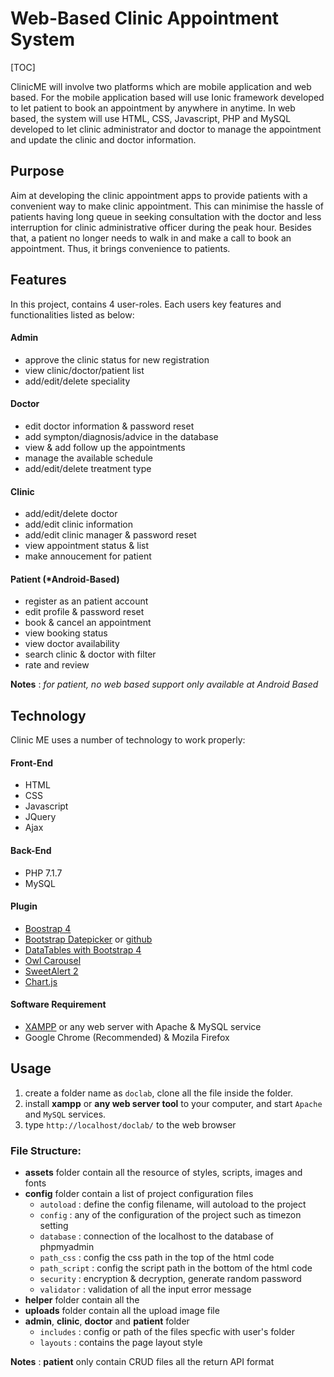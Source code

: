 # Web-Based Clinic Appointment System

[TOC]

ClinicME will involve two platforms which are mobile application and web based. For the mobile application based will use Ionic framework developed to let patient to book an appointment by anywhere in anytime. In web based, the system will use HTML, CSS, Javascript, PHP and MySQL developed to let clinic administrator and doctor to manage the appointment and update the clinic and doctor information.

## Purpose
Aim at developing the clinic appointment apps to provide patients with a convenient way to make clinic appointment. This can minimise the hassle of patients having long queue in seeking consultation with the doctor and less interruption for clinic administrative officer during the peak hour. Besides that, a patient no longer needs to walk in and make a call to book an appointment. Thus, it brings convenience to patients.

## Features
In this project, contains 4 user-roles. Each users key features and functionalities listed as below:

#### Admin
- approve the clinic status for new registration
- view clinic/doctor/patient list
- add/edit/delete speciality

#### Doctor
- edit doctor information & password reset
- add sympton/diagnosis/advice in the database
- view & add follow up the appointments
- manage the available schedule
- add/edit/delete treatment type

#### Clinic
- add/edit/delete doctor
- add/edit clinic information
- add/edit clinic manager & password reset
- view appointment status & list
- make annoucement for patient

#### Patient (*Android-Based)
- register as an patient account
- edit profile & password reset
- book & cancel an appointment
- view booking status
- view doctor availability
- search clinic & doctor with filter
- rate and review

**Notes** : *for patient, no web based support only available at Android Based*

## Technology
Clinic ME uses a number of technology to work properly:

#### Front-End
- HTML
- CSS
- Javascript
- JQuery
- Ajax

#### Back-End
- PHP 7.1.7
- MySQL

#### Plugin
- [Boostrap 4](https://www.chartjs.org/)
- [Bootstrap Datepicker](https://bootstrap-datepicker.readthedocs.io/en/stable/) or [github](https://github.com/uxsolutions/bootstrap-datepicker)
- [DataTables with Bootstrap 4](https://datatables.net/examples/styling/bootstrap4)
- [Owl Carousel](https://owlcarousel2.github.io/OwlCarousel2/)
- [SweetAlert 2](https://sweetalert2.github.io/)
- [Chart.js](https://www.chartjs.org/)

#### Software Requirement
- [XAMPP](https://www.apachefriends.org/index.html) or any web server with Apache & MySQL service
- Google Chrome (Recommended) & Mozila Firefox

## Usage
1. create a folder name as `doclab`, clone all the file inside the folder.
2. install **xampp** or **any web server tool** to your computer, and start `Apache` and `MySQL` services.
3. type `http://localhost/doclab/` to the web browser

### File Structure:
- **assets** folder contain all the resource of styles, scripts, images and fonts
- **config** folder contain a list of project configuration files
	- `autoload` : define the config filename, will autoload to the project
	- `config` : any of the configuration of the project such as timezon setting
	- `database` : connection of the localhost to the database of phpmyadmin
	- `path_css` : config the css path in the top of the html code
	- `path_script` : config the script path in the bottom of the html code
	- `security` : encryption & decryption, generate random password
	- `validator` : validation of all the input error message
- **helper** folder contain all the
- **uploads** folder contain all the upload image file
- **admin**, **clinic**, **doctor** and **patient** folder
	- `includes` : config or path of the files specfic with user&#39;s folder
	- `layouts` : contains the page layout style

**Notes** : **patient** only contain CRUD files all the return API format